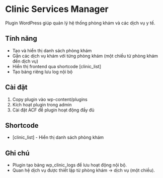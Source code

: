# Clinic Services Manager

Plugin WordPress giúp quản lý hệ thống phòng khám và các dịch vụ y tế.

## Tính năng
- Tạo và hiển thị danh sách phòng khám
- Gắn các dịch vụ khám với từng phòng khám (một chiều từ phòng khám đến dịch vụ)
- Hiển thị frontend qua shortcode [clinic_list]
- Tạo bảng riêng lưu log nội bộ

## Cài đặt
1. Copy plugin vào wp-content/plugins
2. Kích hoạt plugin trong admin
3. Cài đặt ACF để plugin hoạt động đầy đủ

## Shortcode
- [clinic_list] - Hiển thị danh sách phòng khám

## Ghi chú
- Plugin tạo bảng wp_clinic_logs để lưu hoạt động nội bộ.
- Quan hệ dịch vụ được thiết lập từ phòng khám → dịch vụ (một chiều).

